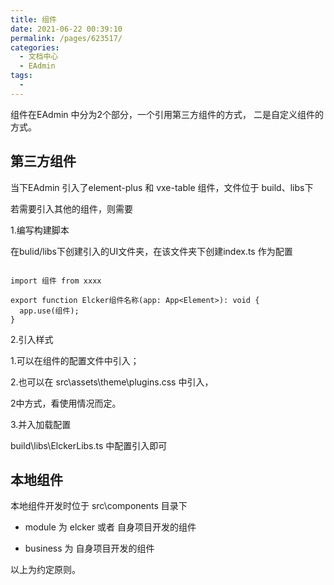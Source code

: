 ```yaml
---
title: 组件
date: 2021-06-22 00:39:10
permalink: /pages/623517/
categories:
  - 文档中心
  - EAdmin
tags:
  - 
---
```


组件在EAdmin 中分为2个部分，一个引用第三方组件的方式， 二是自定义组件的方式。

## 第三方组件

当下EAdmin 引入了element-plus 和 vxe-table 组件，文件位于 build、libs下

若需要引入其他的组件，则需要

1.编写构建脚本

在bulid/libs下创建引入的UI文件夹，在该文件夹下创建index.ts 作为配置

```nodejs

import 组件 from xxxx

export function Elcker组件名称(app: App<Element>): void {
  app.use(组件);
}

```

2.引入样式

1.可以在组件的配置文件中引入；

2.也可以在 src\assets\theme\plugins.css 中引入，

 2中方式，看使用情况而定。

3.并入加载配置

build\libs\ElckerLibs.ts 中配置引入即可

## 本地组件

本地组件开发时位于 src\components 目录下

* module 为 elcker 或者 自身项目开发的组件

* business 为 自身项目开发的组件

以上为约定原则。
